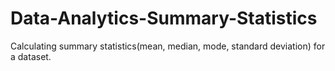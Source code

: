 # Data-Analytics-Summary-Statistics
Calculating summary statistics(mean, median, mode, standard deviation) for a dataset.
